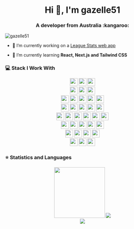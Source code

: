 <h1 align="center">Hi 👋, I'm gazelle51</h1>
<h3 align="center">A developer from Australia :kangaroo: </h3>
<p align="left"> <img src="https://komarev.com/ghpvc/?username=gazelle51&color=FD6F96" alt="gazelle51" /> </p>

- 🔭 I’m currently working on a [League Stats web app](https://github.com/gazelle51/LeagueStats-dupe)

- 🌱 I’m currently learning **React, Next.js and Tailwind CSS**

### 💻 Stack I Work With

<p  align="center">

<!-- Programming Languages -->
<img src="https://img.shields.io/badge/JavaScript-F7DF1E?style=for-the-badge&logo=javascript&logoColor=black" height="25">
<img src="https://img.shields.io/badge/TypeScript-3178C6?style=for-the-badge&logo=typescript&logoColor=white" height="25">
<img src="https://img.shields.io/badge/Python-3776AB?style=for-the-badge&logo=python&logoColor=white" height="25">

<!-- Frameworks -->
<br>
<img src="https://img.shields.io/badge/Node.js-43853D?style=for-the-badge&logo=nodedotjs&logoColor=white" height="25">
<img src="https://img.shields.io/badge/Express.js-000000?style=for-the-badge" height="25">
<img src="https://img.shields.io/badge/Flask-000000?style=for-the-badge&logo=flask&logoColor=white" height="25">
  
<!-- Databases -->
<br>
<img src="https://img.shields.io/badge/MongoDB-4EA94B?style=for-the-badge&logo=mongodb&logoColor=white" height="25">
<img src="https://img.shields.io/badge/Microsoft%20SQL%20Server-CC2927?style=for-the-badge&logo=microsoftsqlserver&logoColor=white" height="25">
<img src="https://img.shields.io/badge/IBM%20Cloudant-71CFF7?style=for-the-badge" height="25">
<img src="https://img.shields.io/badge/IBM%20DB2-01962A?style=for-the-badge" height="25">
<img src="https://img.shields.io/badge/PostgreSQL-4169E1?style=for-the-badge&logo=postgresql&logoColor=white" height="25">
  
<!-- Text Formats -->
<br>
<img src="https://img.shields.io/badge/JSON-000000?style=for-the-badge&logo=json&logoColor=white" height="25">
<img src="https://img.shields.io/badge/YAML-000000?style=for-the-badge" height="25">
<img src="https://img.shields.io/badge/Swagger-85EA2D?style=for-the-badge&logo=swagger&logoColor=black" height="25">
<img src="https://img.shields.io/badge/Markdown-000000?style=for-the-badge&logo=markdown&logoColor=white" height="25">
<img src="https://img.shields.io/badge/latex-008080.svg?&style=for-the-badge&logo=latex&logoColor=white" height="25"/>

<!-- Dev Tools -->
<br>
<img src="https://img.shields.io/badge/Visual_Studio_Code-0078D4?style=for-the-badge&logo=visual%20studio%20code&logoColor=white" height="25">
<img src="https://img.shields.io/badge/Postman-FF6C37?style=for-the-badge&logo=Postman&logoColor=white" height="25">
<img src="https://img.shields.io/badge/Git-F05032?style=for-the-badge&logo=git&logoColor=white" height="25">
<img src="https://img.shields.io/badge/GitHub-181717?style=for-the-badge&logo=github&logoColor=white" height="25">
<img src="https://img.shields.io/badge/Docker-2496ED?style=for-the-badge&logo=docker&logoColor=white" height="25">
<img src="https://img.shields.io/badge/jupyter-F3631D.svg?&style=for-the-badge&logo=jupyter&logoColor=white" height="25"/>
<br>
<img src="https://img.shields.io/badge/Stack_Overflow-F58025?style=for-the-badge&logo=stackoverflow&logoColor=white" height="25">
<img src="https://img.shields.io/badge/Slack-4A154B?style=for-the-badge&logo=slack&logoColor=white" height="25">
<img src="https://img.shields.io/badge/Jira-0052CC?style=for-the-badge&logo=jira&logoColor=white" height="25">
<img src="https://img.shields.io/badge/Confluence-172B4D?style=for-the-badge&logo=confluence&logoColor=white" height="25">
<img src="https://img.shields.io/badge/Trello-0052CC?style=for-the-badge&logo=trello&logoColor=white" height="25">

<!-- Other -->
<br>
<img src="https://img.shields.io/badge/Cloud%20Foundry-0C9ED5?style=for-the-badge&logo=cloudfoundry&logoColor=white" height="25">
<img src="https://img.shields.io/badge/Heroku-430098?style=for-the-badge&logo=heroku&logoColor=white" height="25">
<img src="https://img.shields.io/badge/IBM%20Cloud-052FAD?style=for-the-badge&logo=ibm&logoColor=white" height="25">
<img src="https://img.shields.io/badge/IBM%20Watson-BE95FF?style=for-the-badge&logo=ibmwatson&logoColor=white" height="25">

<!-- Operating Systems -->
<br>
<img src="https://img.shields.io/badge/Linux-FCC624?style=for-the-badge&logo=Linux&logoColor=black" height="25">
<img src="https://img.shields.io/badge/Windows-0078D6?style=for-the-badge&logo=windows&logoColor=white" height="25">
<img src="https://img.shields.io/badge/MacOS-000000?style=for-the-badge&logo=macos&logoColor=white" height="25">

</p>

### ⭐ Statistics and Languages

<p align="center">
  
  <img height=165 src="https://github-readme-stats.vercel.app/api?username=gazelle51&show_icons=true&count_private=true&theme=dracula" />
  <img src="https://github-readme-stats.vercel.app/api/top-langs/?username=gazelle51&layout=compact&count_private=true&theme=dracula" />
  
  <br>  
  <img src="https://github-readme-streak-stats.herokuapp.com/?user=gazelle51&count_private=true&theme=dracula" />
  
</p>

<!--

Use this base URL for Stack banners
    https://img.shields.io/badge/HereText-FF9800.svg?&style=for-the-badge&logo=HereIconName&logoColor=white

Use this to find Stack icons and colour codes
    https://simpleicons.org/

County flag icon
    https://www.flaticon.com/

-->
